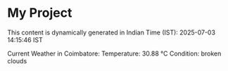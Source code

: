 # My Project

This content is dynamically generated in Indian Time (IST): 2025-07-03 14:15:46 IST


Current Weather in Coimbatore:
Temperature: 30.88 °C
Condition: broken clouds
